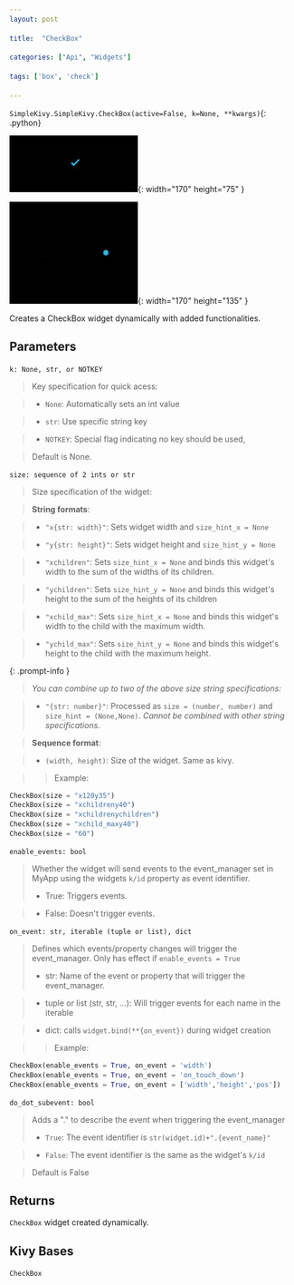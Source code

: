 ```yaml
---
layout: post

title:  "CheckBox"

categories: ["Api", "Widgets"]

tags: ['box', 'check']

---
```

`SimpleKivy.SimpleKivy.CheckBox(active=False, k=None, **kwargs)`{: .python}


![CheckBox.png](assets/img/docs/CheckBox.png){: width="170" height="75" }

![CheckBox.2.png](assets/img/docs/CheckBox.2.png){: width="170" height="135" }


Creates a CheckBox widget dynamically with added functionalities.

Parameters
----------

`k: None, str, or NOTKEY`

> Key specification for quick acess:

> - `None`: Automatically sets an int value

> - `str`: Use specific string key

> - `NOTKEY`: Special flag indicating no key should be used, 

> Default is None.

`size: sequence of 2 ints or str`

> Size specification of the widget:


> **String formats**:

> - `"x{str: width}"`: Sets widget width and `size_hint_x = None`

> - `"y{str: height}"`: Sets widget height and `size_hint_y = None`

> - `"xchildren"`: Sets `size_hint_x = None` and binds this widget's width to the sum of the widths of its children.

> - `"ychildren"`: Sets `size_hint_y = None` and binds this widget's height to the sum of the heights of its children

> - `"xchild_max"`: Sets `size_hint_x = None` and binds this widget's width to the child with the maximum width.

> - `"ychild_max"`: Sets `size_hint_y = None` and binds this widget's height to the child with the maximum height.


{: .prompt-info }

> *You can combine up to two of the above size string specifications:*


> - `"{str: number}"`: Processed as `size = (number, number)` and `size_hint = (None,None)`. *Cannot be combined with other string specifications*.


> **Sequence format**:

> - `(width, height)`: Size of the widget. Same as kivy.


>> Example:

```py
CheckBox(size = "x120y35")
CheckBox(size = "xchildreny40")
CheckBox(size = "xchildrenychildren")
CheckBox(size = "xchild_maxy40")
CheckBox(size = "60")
```

`enable_events: bool`

> Whether the widget will send events to the event_manager set in MyApp using the widgets `k/id` property as event identifier.
> - True: Triggers events.

> - False: Doesn't trigger events.


`on_event: str, iterable (tuple or list), dict`

> Defines which events/property changes will trigger the event_manager. Only has effect if `enable_events = True`
> - str: Name of the event or property that will trigger the event_manager.

> - tuple or list (str, str, ...): Will trigger events for each name in the iterable

> - dict: calls `widget.bind(**{on_event})` during widget creation


>> Example:

```py
CheckBox(enable_events = True, on_event = 'width')
CheckBox(enable_events = True, on_event = 'on_touch_down')
CheckBox(enable_events = True, on_event = ['width','height','pos'])
```

`do_dot_subevent: bool`

> Adds a "." to describe the event when triggering the event_manager
> - `True`: The event identifier is `str(widget.id)+".{event_name}"`

> - `False`: The event identifier is the same as the widget's `k/id`

> Default is False


Returns
-------
`CheckBox` widget created dynamically.

Kivy Bases
----------
`CheckBox`
